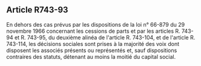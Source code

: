 Article R743-93
----
En dehors des cas prévus par les dispositions de la loi n° 66-879 du 29 novembre
1966 concernant les cessions de parts et par les articles R. 743-94 et R.
743-95, du deuxième alinéa de l'article R. 743-104, et de l'article R. 743-114,
les décisions sociales sont prises à la majorité des voix dont disposent les
associés présents ou représentés et, sauf dispositions contraires des statuts,
détenant au moins la moitié du capital social.

